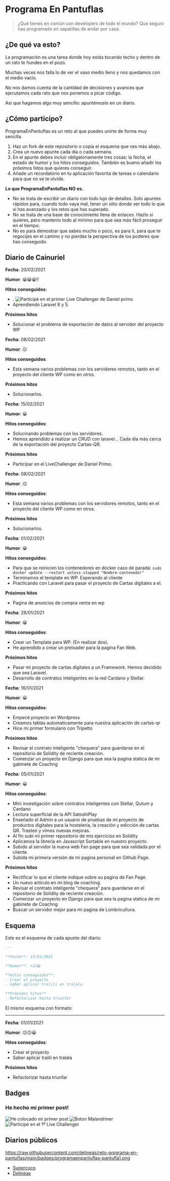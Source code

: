 # **Programa En Pantuflas**

> ¿Qué tienes en común con developers de todo el mundo? Que seguro has programado en zapatillas de andar por casa.

## **¿De qué va esto?**

La programación es una tarea donde hoy estás tocando techo y dentro de un rato te hundes en el pozo.

Muchas veces nos falla lo de ver el vaso medio lleno y nos quedamos con el medio vacío.

No nos damos cuenta de la cantidad de decisiones y avances que ejecutamos cada rato que nos ponemos a picar código.

Así que hagamos algo muy sencillo: apuntémoslo en un diario.

## **¿Cómo participo?**

ProgramaEnPantuflas es un reto al que puedes unirte de forma muy sencilla.

1.  Haz un fork de este repositorio o copia el esquema que ves más abajo.
2.  Crea un nuevo apunte cada día o cada semana.
3.  En el apunte debes incluir obligatoriamente tres cosas: la fecha, el estado de humor y los hitos conseguidos. También es bueno añadir los próximos hitos que quieres conseguir.
4.  Añade un recordatorio en tu aplicación favorita de tareas o calendario para que no se te olvide.

**Lo que ProgramaEnPantuflas NO es.**

*   No se trata de escribir un diario con todo lujo de detalles. Solo apuntes rápidos para, cuando todo vaya mal, tener un sitio donde ver todo lo que si has avanzado y los retos que has superado.
*   No se trata de una base de conocimiento llena de enlaces. Hazlo si quieres, pero mantenlo todo al mínimo para que sea más fácil proseguir en el tiempo.
*   No es para demostrar que sabes mucho o poco, es para ti, para que te regocijes en el camino y no pierdas la perspectiva de los poderes que has conseguido.

## **Diario de Cainuriel**

**Fecha**: 20/02/2021

**Humor**:  😀😀😀!!

**Hitos conseguidos**:
- . ![Participé en el primer Live Challenger de Daniel primo](https://github.com/Cainuriel/Reto_LiveChallenge "Reto Live Challenger") 
- Aprendiendo Laravel 8 y 5.

**Próximos hitos**
- Solucionar el problema de exportación de datos al servidor del proyecto WP

**Fecha**: 08/02/2021

**Humor**: ☹️

**Hitos conseguidos**:
- Esta semana varios problemas con los servidores remotos, tanto en el proyecto del cliente WP como en otros.

**Próximos hitos**
- Solucionarlos.


**Fecha**: 15/02/2021

**Humor**:  😀

**Hitos conseguidos**:
- Solucinando problemas con los servidores.
- Hemos aprendido a realizar un CRUD con laravel... Cada día más cerca de la exportación del proyecto Cartas-QR.

**Próximos hitos**
- Participar en el LiveChallenger de Daniel Primo.

**Fecha**: 08/02/2021

**Humor**: ☹️

**Hitos conseguidos**:
- Esta semana varios problemas con los servidores remotos, tanto en el proyecto del cliente WP como en otros.

**Próximos hitos**
- Solucionarlos.


**Fecha**: 01/02/2021

**Humor**: 😀

**Hitos conseguidos**:
- Para que se reinicien los contenedores en docker caso de parada: `sudo docker update --restart unless-stopped "Nombre-contenedor"`
- Terminamos el template en WP. Esperando al cliente
- Practicando con Laravel para pasar el proyecto de Cartas digitales a el.

**Próximos hitos**
- Pagina de anuncios de compra venta en wp


**Fecha**: 28/01/2021

**Humor**: 😀

**Hitos conseguidos**:

*   Crear un Template para WP. (En realizar dos).
*   He aprendido a crear un preloader para la pagina Fan Web.


**Próximos hitos**

*   Pasar mi proyecto de cartas digitales a un Framework. 
Hemos decidido que sea Laravel.
*   Desarrollo de contratos inteligentes en la red Cardano y Stellar.

**Fecha**: 16/01/2021

**Humor**: 😀

**Hitos conseguidos**:
- Empecé proyecto en Wordpress
- Creamos tablas automaticamente para nuestra aplicación de cartas-qr
- Hice mi primer formulario con Tripetto

**Próximos hitos**
- Revisar el contrato inteligente "chequera" para guardarse en el repositorio de Solidity de reciente creación.
- Comenzar un proyecto en Django para que sea la pagina statica de mi gabinete de Coachng

**Fecha**: 05/01/2021

**Humor**: 😀

**Hitos conseguidos**:
- Mini investigación sobre contratos inteligentes con Stellar, Qutum y Cardano 
- Lectura superficial de la API SatoshiPlay 
- Enseñado el Admin a un usuario de pruebas de mi proyecto de productos digitales para la hosteleria, la
creación y edicción de cartas QR. Trasteó y vimos nuevas mejoras.
- Al fin subí mi primer repositorio de mis ejercicios en Solidity
- Aplicamos la librería en Javascript Sortable en nuestro proyecto. 
- Subido al servidor la nueva web Fan page para que sea validada por el cliente.
- Subida mi primera versión de mi pagina personal en Github Page.


**Próximos hitos**
- Rectificar lo que el cliente indique sobre su pagina de Fan Page.
- Un nuevo artículo en mi blog de coaching.
- Revisar el contrato inteligente "chequera" para guardarse en el repositorio de Solidity de reciente creación.
- Comenzar un proyecto en Django para que sea la pagina statica de mi gabinete de Coachng
- Buscar un servidor mejor para mi pagina de Lombricultura. 




## **Esquema**

Este es el esquema de cada apunte del diario:

```markdown
---
​
**Fecha**: 15/01/2021

**Humor**: ☹️😐😀

**Hitos conseguidos**:
- Crear el proyecto
- Saber aplicar tralili en tralala

**Próximos hitos**
- Refactorizar hasta triunfar
```

El mismo esquema con formato:

---

**Fecha**: 01/01/2021

**Humor**: ☹️😐😀

**Hitos conseguidos**:

*   Crear el proyecto
*   Saber aplicar tralili en tralala

**Próximos hitos**

*   Refactorizar hasta triunfar




## **Badges**

### He hecho mi primer post! 
![He colocado mi primer post](https://raw.githubusercontent.com/delineas/reto-programa-en-pantuflas/main/badges/programaenpantuflas-pantufla1.png "Primera Pantufla")
![Boton Malandriner](https://raw.githubusercontent.com/delineas/reto-programa-en-pantuflas/main/badges/badge-boton-malandriner.png "Botón Malandriner")
![Participé en el 1º Live Challenger](https://raw.githubusercontent.com/delineas/reto-programa-en-pantuflas/main/badges/badge-boton-nacar.png "Botón Nácar")



## **Diarios públicos**
https://raw.githubusercontent.com/delineas/reto-programa-en-pantuflas/main/badges/programaenpantuflas-pantufla1.png
*   [Supercoco](https://github.com/delineas/supercoco-programa-en-pantuflas)
*   [Delineas](https://github.com/delineas/programa-en-pantuflas)
